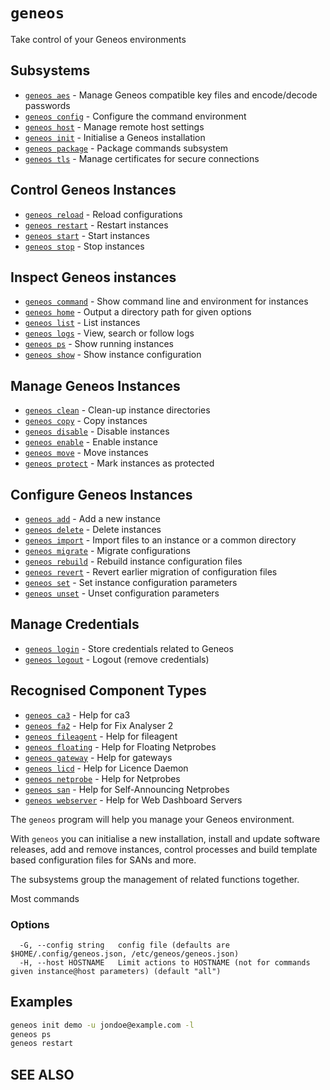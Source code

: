 # `geneos`

Take control of your Geneos environments

## Subsystems

* [`geneos aes`](geneos_aes.md)	 - Manage Geneos compatible key files and encode/decode passwords
* [`geneos config`](geneos_config.md)	 - Configure the command environment
* [`geneos host`](geneos_host.md)	 - Manage remote host settings
* [`geneos init`](geneos_init.md)	 - Initialise a Geneos installation
* [`geneos package`](geneos_package.md)	 - Package commands subsystem
* [`geneos tls`](geneos_tls.md)	 - Manage certificates for secure connections

## Control Geneos Instances

* [`geneos reload`](geneos_reload.md)	 - Reload configurations
* [`geneos restart`](geneos_restart.md)	 - Restart instances
* [`geneos start`](geneos_start.md)	 - Start instances
* [`geneos stop`](geneos_stop.md)	 - Stop instances

## Inspect Geneos instances

* [`geneos command`](geneos_command.md)	 - Show command line and environment for instances
* [`geneos home`](geneos_home.md)	 - Output a directory path for given options
* [`geneos list`](geneos_list.md)	 - List instances
* [`geneos logs`](geneos_logs.md)	 - View, search or follow logs
* [`geneos ps`](geneos_ps.md)	 - Show running instances
* [`geneos show`](geneos_show.md)	 - Show instance configuration

## Manage Geneos Instances

* [`geneos clean`](geneos_clean.md)	 - Clean-up instance directories
* [`geneos copy`](geneos_copy.md)	 - Copy instances
* [`geneos disable`](geneos_disable.md)	 - Disable instances
* [`geneos enable`](geneos_enable.md)	 - Enable instance
* [`geneos move`](geneos_move.md)	 - Move instances
* [`geneos protect`](geneos_protect.md)	 - Mark instances as protected

## Configure Geneos Instances

* [`geneos add`](geneos_add.md)	 - Add a new instance
* [`geneos delete`](geneos_delete.md)	 - Delete instances
* [`geneos import`](geneos_import.md)	 - Import files to an instance or a common directory
* [`geneos migrate`](geneos_migrate.md)	 - Migrate configurations
* [`geneos rebuild`](geneos_rebuild.md)	 - Rebuild instance configuration files
* [`geneos revert`](geneos_revert.md)	 - Revert earlier migration of configuration files
* [`geneos set`](geneos_set.md)	 - Set instance configuration parameters
* [`geneos unset`](geneos_unset.md)	 - Unset configuration parameters

## Manage Credentials

* [`geneos login`](geneos_login.md)	 - Store credentials related to Geneos
* [`geneos logout`](geneos_logout.md)	 - Logout (remove credentials)

## Recognised Component Types

* [`geneos ca3`](geneos_ca3.md)	 - Help for ca3
* [`geneos fa2`](geneos_fa2.md)	 - Help for Fix Analyser 2
* [`geneos fileagent`](geneos_fileagent.md)	 - Help for fileagent
* [`geneos floating`](geneos_floating.md)	 - Help for Floating Netprobes
* [`geneos gateway`](geneos_gateway.md)	 - Help for gateways
* [`geneos licd`](geneos_licd.md)	 - Help for Licence Daemon
* [`geneos netprobe`](geneos_netprobe.md)	 - Help for Netprobes
* [`geneos san`](geneos_san.md)	 - Help for Self-Announcing Netprobes
* [`geneos webserver`](geneos_webserver.md)	 - Help for Web Dashboard Servers

The `geneos` program will help you manage your Geneos environment.


With `geneos` you can initialise a new installation, install and
update software releases, add and remove instances, control processes
and build template based configuration files for SANs and more.


The subsystems group the management of related functions together.

Most commands 

### Options

```text
  -G, --config string   config file (defaults are $HOME/.config/geneos.json, /etc/geneos/geneos.json)
  -H, --host HOSTNAME   Limit actions to HOSTNAME (not for commands given instance@host parameters) (default "all")
```

## Examples

```bash
geneos init demo -u jondoe@example.com -l
geneos ps
geneos restart

```

## SEE ALSO

